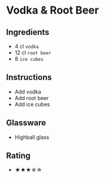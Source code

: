 # Vodka & Root Beer

## Ingredients
- 4 cl `vodka`
- 12 cl `root beer`
- 8 `ice cubes`

## Instructions
- Add vodka
- Add root beer
- Add ice cubes

## Glassware
- Highball glass

## Rating
- ★★★☆☆